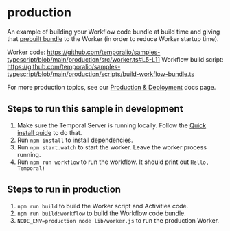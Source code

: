 # production

An example of building your Workflow code bundle at build time and giving that [prebuilt bundle](https://docs.temporal.io/docs/typescript/production-deploy#prebuild-the-worker) to the Worker (in order to reduce Worker startup time).

Worker code: https://github.com/temporalio/samples-typescript/blob/main/production/src/worker.ts#L5-L11
Workflow build script: https://github.com/temporalio/samples-typescript/blob/main/production/scripts/build-workflow-bundle.ts

For more production topics, see our [Production & Deployment](https://docs.temporal.io/docs/typescript/production-deploy) docs page.

## Steps to run this sample in development

1. Make sure the Temporal Server is running locally. Follow the [Quick install guide](https://docs.temporal.io/docs/server/quick-install) to do that.
2. Run `npm install` to install dependencies.
3. Run `npm start.watch` to start the worker. Leave the worker process running.
4. Run `npm run workflow` to run the workflow. It should print out `Hello, Temporal!`

## Steps to run in production

1. `npm run build` to build the Worker script and Activities code.
2. `npm run build:workflow` to build the Workflow code bundle.
3. `NODE_ENV=production node lib/worker.js` to run the production Worker.
